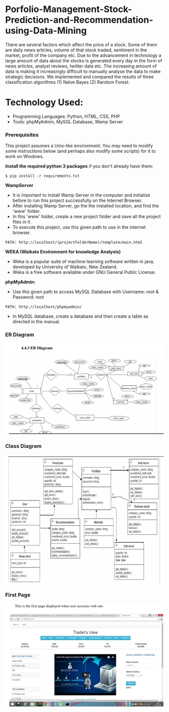 #  Porfolio-Management-Stock-Prediction-and-Recommendation-using-Data-Mining

There are several factors which affect the price of a stock. Some of them are daily news articles, volume of that stock traded, sentiment in the market, profit of the company etc. Due to the advancement in technology a large amount of data about the stocks is generated every day in the form of news articles, analyst reviews, twitter data etc. The increasing amount of data is making it increasingly difficult to manually analyse the data to make strategic decisions.  We implemented and compared the results of three classification algorithms (1) Naïve Bayes (2) Random Forest.

# Technology Used:

* Programming Languages: Python, HTML, CSS, PHP
* Tools: phpMyAdmin, MySQL Database, Wamp Server

### Prerequisites
This project assumes a Unix-like environment. You may need to modify some instructions below (and perhaps also modify some scripts) for it to work on Windows.

**Install the required python 3 packages** if you don't already have them:
```
$ pip install -r requirements.txt
```
**WampServer**
* It is important to install Wamp Server in the computer and initialize before to run this project successfully on the Internet Browser.
* After installing Wamp Server, go the the installed location, and find the 'www' folder. 
* In this 'www' folder, create a new project folder and save all the project files in it.
* To execute this project, use this given path to use in the internet browser.
```
PATH: http://localhost/(projectFolderName)/template/main.html
```
**WEKA (Waikato Environment for knowledge Analysis)**
* Weka is a popular suite of machine learning software written in java, developed by
University of Waikato, New Zealand. 
* Weka is a free software available under GNU General Public License.

**phpMyAdmin:**

* Use this given path to access MySQL Database with Username: root & Password: root 
```
PATH: http://localhost/phpmyadmin/
```
* In MySQL database, create a database and then create a table as directed in the manual.

### ER Diagram
![Alt text](/Images/ER.png?raw=true "Title")

### Class Diagram
![Alt text](/Images/ClassDiagram.png?raw=true "Title")

### First Page
![Alt text](/Images/First.png?raw=true "Title")

